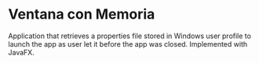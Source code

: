 # Ventana con Memoria		

Application that retrieves a properties file stored in Windows user profile to launch the app as user let it before the app was closed. Implemented with JavaFX.

